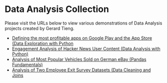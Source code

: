 # Data Analysis Collection

Please visit the URLs below to view various demonstrations of Data Analysis projects created by Gerard Tieng.

- [Defining the most profitable apps on Google Play and the App Store (Data Exploration with Python](https://github.com/gtieng/analysis_collection/blob/master/profitableapps.ipynb)
- [Engagement Analysis of Hacker News User Content (Data Analysis with Python)](https://github.com/gtieng/analysis_collection/blob/master/mostcommented_hackernews.ipynb)
- [Analysis of Most Popular Vehicles Sold on German eBay (Pandas Fundamentals)](https://github.com/gtieng/analysis_collection/blob/master/ebay_analysis.ipynb)
- [Analysis of Two Employee Exit Survey Datasets (Data Cleaning and Joins](https://github.com/gtieng/analysis_collection/blob/master/exitsurvey_datajoining.ipynb)
